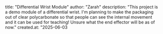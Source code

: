 title: "Differential Wrist Module"
author: "Zarah"
description: "This project is a demo module of a differential wrist. I'm planning to make the packaging out of clear polycarbonate so that people can see the internal movement and it can be used for teaching! Unsure what the end effector will be as of now."
created.at: "2025-06-03
